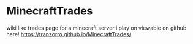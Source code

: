 # MinecraftTrades
wiki like trades page for a minecraft server i play on
viewable on github here! https://tranzorro.github.io/MinecraftTrades/
